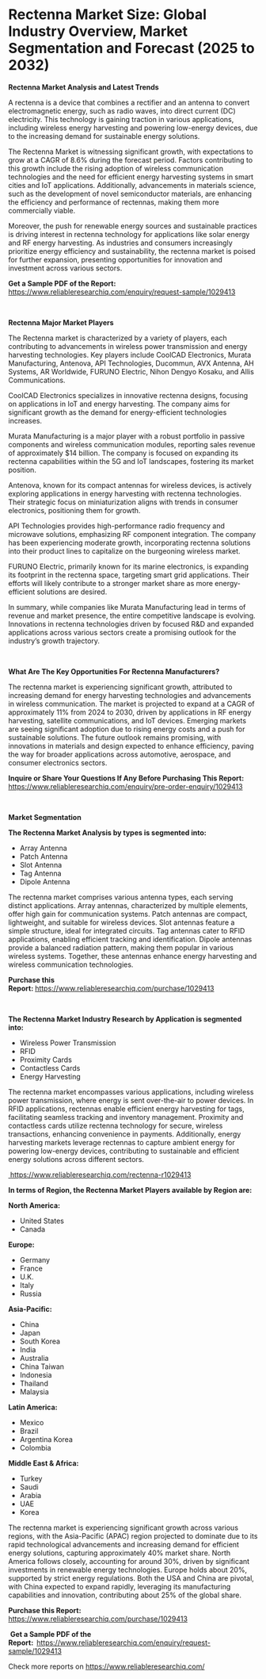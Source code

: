 <p><h1>Rectenna Market Size: Global Industry Overview, Market Segmentation and Forecast (2025 to 2032)</h1></p><p><strong>Rectenna Market Analysis and Latest Trends</strong></p>
<p><p>A rectenna is a device that combines a rectifier and an antenna to convert electromagnetic energy, such as radio waves, into direct current (DC) electricity. This technology is gaining traction in various applications, including wireless energy harvesting and powering low-energy devices, due to the increasing demand for sustainable energy solutions.</p><p>The Rectenna Market is witnessing significant growth, with expectations to grow at a CAGR of 8.6% during the forecast period. Factors contributing to this growth include the rising adoption of wireless communication technologies and the need for efficient energy harvesting systems in smart cities and IoT applications. Additionally, advancements in materials science, such as the development of novel semiconductor materials, are enhancing the efficiency and performance of rectennas, making them more commercially viable.</p><p>Moreover, the push for renewable energy sources and sustainable practices is driving interest in rectenna technology for applications like solar energy and RF energy harvesting. As industries and consumers increasingly prioritize energy efficiency and sustainability, the rectenna market is poised for further expansion, presenting opportunities for innovation and investment across various sectors.</p></p>
<p><strong>Get a Sample PDF of the Report:&nbsp;</strong> <a href="https://www.reliableresearchiq.com/enquiry/request-sample/1029413?utm_campaign=2655&utm_medium=2&utm_source=Github&utm_content=ia&utm_term=21032025&utm_id=rectenna">https://www.reliableresearchiq.com/enquiry/request-sample/1029413</a></p>
<p>&nbsp;</p>
<p><strong>Rectenna Major Market Players</strong></p>
<p><p>The Rectenna market is characterized by a variety of players, each contributing to advancements in wireless power transmission and energy harvesting technologies. Key players include CoolCAD Electronics, Murata Manufacturing, Antenova, API Technologies, Ducommun, AVX Antenna, AH Systems, AR Worldwide, FURUNO Electric, Nihon Dengyo Kosaku, and Allis Communications.</p><p>CoolCAD Electronics specializes in innovative rectenna designs, focusing on applications in IoT and energy harvesting. The company aims for significant growth as the demand for energy-efficient technologies increases.</p><p>Murata Manufacturing is a major player with a robust portfolio in passive components and wireless communication modules, reporting sales revenue of approximately $14 billion. The company is focused on expanding its rectenna capabilities within the 5G and IoT landscapes, fostering its market position.</p><p>Antenova, known for its compact antennas for wireless devices, is actively exploring applications in energy harvesting with rectenna technologies. Their strategic focus on miniaturization aligns with trends in consumer electronics, positioning them for growth.</p><p>API Technologies provides high-performance radio frequency and microwave solutions, emphasizing RF component integration. The company has been experiencing moderate growth, incorporating rectenna solutions into their product lines to capitalize on the burgeoning wireless market.</p><p>FURUNO Electric, primarily known for its marine electronics, is expanding its footprint in the rectenna space, targeting smart grid applications. Their efforts will likely contribute to a stronger market share as more energy-efficient solutions are desired.</p><p>In summary, while companies like Murata Manufacturing lead in terms of revenue and market presence, the entire competitive landscape is evolving. Innovations in rectenna technologies driven by focused R&D and expanded applications across various sectors create a promising outlook for the industry’s growth trajectory.</p></p>
<p>&nbsp;</p>
<p><strong>What Are The Key Opportunities For Rectenna Manufacturers?</strong></p>
<p><p>The rectenna market is experiencing significant growth, attributed to increasing demand for energy harvesting technologies and advancements in wireless communication. The market is projected to expand at a CAGR of approximately 11% from 2024 to 2030, driven by applications in RF energy harvesting, satellite communications, and IoT devices. Emerging markets are seeing significant adoption due to rising energy costs and a push for sustainable solutions. The future outlook remains promising, with innovations in materials and design expected to enhance efficiency, paving the way for broader applications across automotive, aerospace, and consumer electronics sectors.</p></p>
<p><strong>Inquire or Share Your Questions If Any Before Purchasing This Report:</strong> <a href="https://www.reliableresearchiq.com/enquiry/pre-order-enquiry/1029413?utm_campaign=2655&utm_medium=2&utm_source=Github&utm_content=ia&utm_term=21032025&utm_id=rectenna">https://www.reliableresearchiq.com/enquiry/pre-order-enquiry/1029413</a></p>
<p>&nbsp;</p>
<p><strong>Market Segmentation</strong></p>
<p><strong>The Rectenna Market Analysis by types is segmented into:</strong></p>
<p><ul><li>Array Antenna</li><li>Patch Antenna</li><li>Slot Antenna</li><li>Tag Antenna</li><li>Dipole Antenna</li></ul></p>
<p><p>The rectenna market comprises various antenna types, each serving distinct applications. Array antennas, characterized by multiple elements, offer high gain for communication systems. Patch antennas are compact, lightweight, and suitable for wireless devices. Slot antennas feature a simple structure, ideal for integrated circuits. Tag antennas cater to RFID applications, enabling efficient tracking and identification. Dipole antennas provide a balanced radiation pattern, making them popular in various wireless systems. Together, these antennas enhance energy harvesting and wireless communication technologies.</p></p>
<p><strong>Purchase this Report:&nbsp;</strong><a href="https://www.reliableresearchiq.com/purchase/1029413?utm_campaign=2655&utm_medium=2&utm_source=Github&utm_content=ia&utm_term=21032025&utm_id=rectenna">https://www.reliableresearchiq.com/purchase/1029413</a></p>
<p>&nbsp;</p>
<p><strong>The Rectenna Market Industry Research by Application is segmented into:</strong></p>
<p><ul><li>Wireless Power Transmission</li><li>RFID</li><li>Proximity Cards</li><li>Contactless Cards</li><li>Energy Harvesting</li></ul></p>
<p><p>The rectenna market encompasses various applications, including wireless power transmission, where energy is sent over-the-air to power devices. In RFID applications, rectennas enable efficient energy harvesting for tags, facilitating seamless tracking and inventory management. Proximity and contactless cards utilize rectenna technology for secure, wireless transactions, enhancing convenience in payments. Additionally, energy harvesting markets leverage rectennas to capture ambient energy for powering low-energy devices, contributing to sustainable and efficient energy solutions across different sectors.</p></p>
<p><a href="https://www.reliableresearchiq.com/rectenna-r1029413?utm_campaign=2655&utm_medium=2&utm_source=Github&utm_content=ia&utm_term=21032025&utm_id=rectenna">&nbsp;https://www.reliableresearchiq.com/rectenna-r1029413</a></p>
<p><strong>In terms of Region, the Rectenna Market Players available by Region are:</strong></p>
<p>
    <p> <strong> North America: </strong>
        <ul>
            <li>United States</li>
            <li>Canada</li>
        </ul>
        </p> 
    <p> <strong> Europe: </strong>
        <ul>
            <li>Germany</li>
            <li>France</li>
            <li>U.K.</li>
            <li>Italy</li>
            <li>Russia</li>
        </ul>
        </p> 
    <p> <strong> Asia-Pacific: </strong>
        <ul>
            <li>China</li>
            <li>Japan</li>
            <li>South Korea</li>
            <li>India</li>
            <li>Australia</li>
            <li>China Taiwan</li>
            <li>Indonesia</li>
            <li>Thailand</li>
            <li>Malaysia</li>
        </ul>
        </p> 
    <p> <strong> Latin America: </strong>
        <ul>
            <li>Mexico</li>
            <li>Brazil</li>
            <li>Argentina Korea</li>
            <li>Colombia</li>
        </ul>
        </p> 
    <p> <strong> Middle East & Africa: </strong>
        <ul>
            <li>Turkey</li>
            <li>Saudi</li>
            <li>Arabia</li>
            <li>UAE</li>
            <li>Korea</li>
        </ul>
    </p>
    </p>
<p><p>The rectenna market is experiencing significant growth across various regions, with the Asia-Pacific (APAC) region projected to dominate due to its rapid technological advancements and increasing demand for efficient energy solutions, capturing approximately 40% market share. North America follows closely, accounting for around 30%, driven by significant investments in renewable energy technologies. Europe holds about 20%, supported by strict energy regulations. Both the USA and China are pivotal, with China expected to expand rapidly, leveraging its manufacturing capabilities and innovation, contributing about 25% of the global share.</p></p>
<p><strong>Purchase this Report: </strong><a href="https://www.reliableresearchiq.com/purchase/1029413?utm_campaign=2655&utm_medium=2&utm_source=Github&utm_content=ia&utm_term=21032025&utm_id=rectenna">https://www.reliableresearchiq.com/purchase/1029413</a></p>
<p>&nbsp;<strong>Get a Sample PDF of the Report:&nbsp;&nbsp;</strong><a href="https://www.reliableresearchiq.com/enquiry/request-sample/1029413?utm_campaign=2655&utm_medium=2&utm_source=Github&utm_content=ia&utm_term=21032025&utm_id=rectenna">https://www.reliableresearchiq.com/enquiry/request-sample/1029413</a></p>
<p><strong></strong></p>
<p>Check more reports on <a href="https://www.reliableresearchiq.com/?utm_campaign=2655&utm_medium=2&utm_source=Github&utm_content=ia&utm_term=21032025&utm_id=rectenna">https://www.reliableresearchiq.com/</a></p>